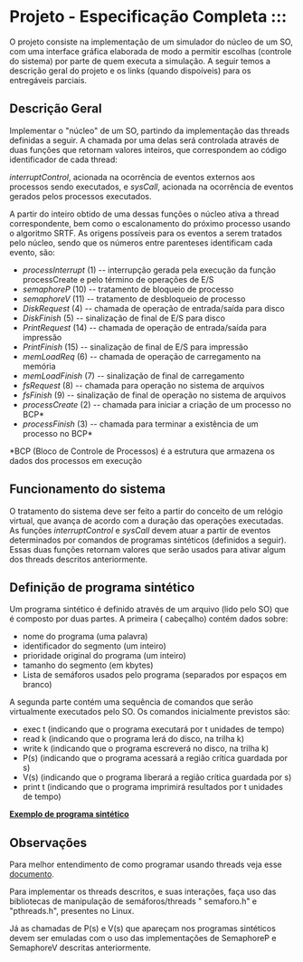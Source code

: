 # Projeto - Especificação Completa :::

O projeto consiste na implementação de um simulador do núcleo de um SO, com uma interface gráfica elaborada de modo a
permitir escolhas (controle do sistema) por parte de quem executa a simulação. A seguir temos a descrição geral do
projeto e os links (quando dispoíveis) para os entregáveis parciais.

## Descrição Geral

Implementar o "núcleo" de um SO, partindo da implementação das threads definidas a seguir. A chamada por uma delas será
controlada através de duas funções que retornam valores inteiros, que correspondem ao código identificador de cada
thread:

*interruptControl*, acionada na ocorrência de eventos externos aos processos sendo executados, e *sysCall*, acionada na
ocorrência de eventos gerados pelos processos executados.

A partir do inteiro obtido de uma dessas funções o núcleo ativa a thread correspondente, bem como o escalonamento do
próximo processo usando o algoritmo SRTF.
As origens possíveis para os eventos a serem tratados pelo núcleo, sendo que os números entre parenteses identificam
cada evento, são:

* *processInterrupt* (1) -- interrupção gerada pela execução da função processCreate e pelo término de operações de E/S
* *semaphoreP* (10) -- tratamento de bloqueio de processo
* *semaphoreV* (11) -- tratamento de desbloqueio de processo
* *DiskRequest* (4) -- chamada de operação de entrada/saída para disco
* *DiskFinish* (5) -- sinalização de final de E/S para disco
* *PrintRequest* (14) -- chamada de operação de entrada/saída para impressão
* *PrintFinish* (15) -- sinalização de final de E/S para impressão
* *memLoadReq* (6) -- chamada de operação de carregamento na memória
* *memLoadFinish* (7) -- sinalização de final de carregamento
* *fsRequest* (8) -- chamada para operação no sistema de arquivos
* *fsFinish* (9) -- sinalização de final de operação no sistema de arquivos
* *processCreate* (2) -- chamada para iniciar a criação de um processo no BCP*
* *processFinish* (3) -- chamada para terminar a existência de um processo no BCP*

*BCP (Bloco de Controle de Processos) é a estrutura que armazena os dados dos processos em execução

## Funcionamento do sistema

O tratamento do sistema deve ser feito a partir do conceito de um relógio virtual, que avança de acordo com a duração
das operações executadas. As funções *interruptControl* e *sysCall* devem atuar a partir de eventos determinados por
comandos de programas sintéticos (definidos a seguir). Essas duas funções retornam valores que serão usados para ativar
algum dos threads descritos anteriormente.

## Definição de programa sintético

Um programa sintético é definido através de um arquivo (lido pelo SO) que é composto por duas partes. A primeira (
cabeçalho) contém dados sobre:

- nome do programa (uma palavra)
- identificador do segmento (um inteiro)
- prioridade original do programa (um inteiro)
- tamanho do segmento (em kbytes)
- Lista de semáforos usados pelo programa (separados por espaços em branco)

A segunda parte contém uma sequência de comandos que serão virtualmente executados pelo SO. Os comandos inicialmente
previstos são:

- exec t (indicando que o programa executará por t unidades de tempo)
- read k (indicando que o programa lerá do disco, na trilha k)
- write k (indicando que o programa escreverá no disco, na trilha k)
- P(s) (indicando que o programa acessará a região crítica guardada por s)
- V(s) (indicando que o programa liberará a região crítica guardada por s)
- print t (indicando que o programa imprimirá resultados por t unidades de tempo)

[**Exemplo de programa sintético**](https://www.dcce.ibilce.unesp.br/~aleardo/cursos/sisop/synthetic_2)

## Observações

Para melhor entendimento de como programar usando threads veja
esse [documento](https://www.dcce.ibilce.unesp.br/~aleardo/cursos/hpc/unixpar2024.pdf).

Para implementar os threads descritos, e suas interações, faça uso das bibliotecas de manipulação de semáforos/threads "
semaforo.h" e "pthreads.h", presentes no Linux.

Já as chamadas de P(s) e V(s) que apareçam nos programas sintéticos devem ser emuladas com o uso das implementações de
SemaphoreP e SemaphoreV descritas anteriormente.
